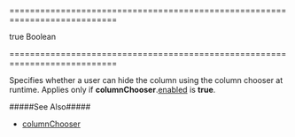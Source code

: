 ===========================================================================
<!--default-->true<!--/default-->
<!--type-->Boolean<!--/type-->
===========================================================================

<!--shortDescription-->
Specifies whether a user can hide the column using the column chooser at runtime. Applies only if **columnChooser**.[enabled]({basewidgetpath}/Configuration/columnChooser/#enabled) is **true**.
<!--/shortDescription-->

<!--fullDescription-->
#####See Also#####
- [columnChooser]({basewidgetpath}/Configuration/columnChooser/)
<!--/fullDescription-->